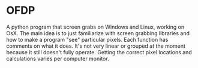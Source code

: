 # OFDP
A python program that screen grabs on Windows and Linux, working on OsX. The main idea is to just familiarize with screen grabbing libraries and how to make a program "see" particular pixels.
Each function has comments on what it does. It's not very linear or grouped at the moment because it still doesn't fully operate. Getting the correct pixel locations and calculations varies per computer monitor.
